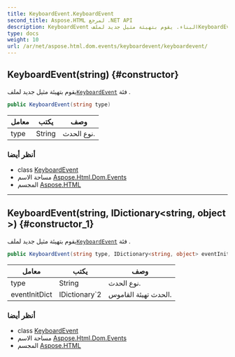 ```yaml
---
title: KeyboardEvent.KeyboardEvent
second_title: Aspose.HTML لمرجع .NET API
description: KeyboardEvent البناء. يقوم بتهيئة مثيل جديد لملفKeyboardEvent فئة .
type: docs
weight: 10
url: /ar/net/aspose.html.dom.events/keyboardevent/keyboardevent/
---
```

## KeyboardEvent(string) {#constructor}

يقوم بتهيئة مثيل جديد لملف[`KeyboardEvent`](../) فئة .

```csharp
public KeyboardEvent(string type)
```

| معامل | يكتب | وصف |
| --- | --- | --- |
| type | String | نوع الحدث. |

### أنظر أيضا

* class [KeyboardEvent](../)
* مساحة الاسم [Aspose.Html.Dom.Events](../../keyboardevent/)
* المجسم [Aspose.HTML](../../../)

---

## KeyboardEvent(string, IDictionary&lt;string, object&gt;) {#constructor_1}

يقوم بتهيئة مثيل جديد لملف[`KeyboardEvent`](../) فئة .

```csharp
public KeyboardEvent(string type, IDictionary<string, object> eventInitDict)
```

| معامل | يكتب | وصف |
| --- | --- | --- |
| type | String | نوع الحدث. |
| eventInitDict | IDictionary`2 | الحدث تهيئة القاموس. |

### أنظر أيضا

* class [KeyboardEvent](../)
* مساحة الاسم [Aspose.Html.Dom.Events](../../keyboardevent/)
* المجسم [Aspose.HTML](../../../)


